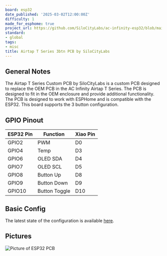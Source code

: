 ```yaml
---
board: esp32
date_published: '2025-03-02T12:00:00Z'
difficulty: 1
made_for_esphome: true
project_url: https://github.com/SiloCityLabs/ac-infinity-esp32/blob/main/Airtap-Tx/Gen-1/esphome-3btn-rev2.yaml
standard:
- global
tags:
- misc
title: Airtap T Series 3btn PCB by SiloCityLabs
---
```


## General Notes

The Airtap T Series Custom PCB by SiloCityLabs is a custom PCB designed to replace the OEM PCB in the AC Infinity Airtap T Series. The PCB is designed to fit in the OEM enclosure and provide additional functionality. The PCB is designed to work with ESPHome and is compatible with the ESP32. This board supports the 3 button configuration.

## GPIO Pinout

| ESP32 Pin | Function      | Xiao Pin |
|-----------|---------------|----------|
| GPIO2     | PWM           | D0       |
| GPIO4     | Temp          | D3       |
| GPIO6     | OLED SDA      | D4       |
| GPIO7     | OLED SCL      | D5       |
| GPIO8     | Button Up     | D8       |
| GPIO9     | Button Down   | D9       |
| GPIO10    | Button Toggle | D10      |

## Basic Config

The latest state of the configuration is available [here](https://github.com/SiloCityLabs/ac-infinity-esp32/blob/main/Airtap-Tx/Gen-1/esphome-3btn-rev2.yaml).

## Pictures

![Picture of ESP32 PCB](https://shop.silocitylabs.com/cdn/shop/files/Airtap_T_Series_PCB_with_3_buttons.jpg "Picture of PCB")